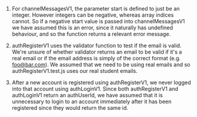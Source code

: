 1. For channelMessagesV1, the parameter start is defined to just be an integer. However integers can be negative, whereas array indices cannot. So if a negative start value is passed into channelMessagesV1 we have assumed this is an error, since it naturally has undefined behaviour, and so the function returns a relevant error message.

2. authRegisterV1 uses the validator function to test if the email is valid. We're unsure of whether validator returns an email to be valid if it's a real email or if the email address is simply of the correct format (e.g. foo@bar.com). We assumed that we need to be using real emails and so authRegisterV1.test.js uses our real student emails.

3. After a new account is registered using authRegisterV1, we never logged into that account using authLoginV1. Since both authRegisterV1 and authLoginV1 return an authUserId, we have assumed that it is unnecessary to login to an account immediately after it has been registered since they would return the same id.